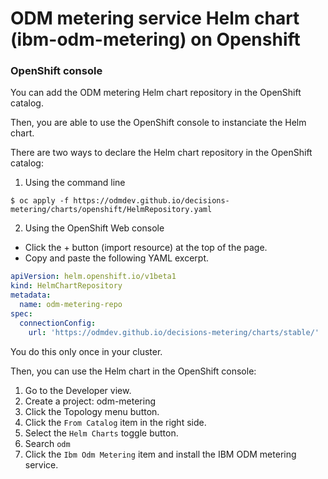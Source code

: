 # ODM metering service Helm chart (ibm-odm-metering) on Openshift

### OpenShift console

You can add the ODM metering Helm chart repository in the OpenShift catalog.

Then, you are able to use the OpenShift console to instanciate the Helm chart.

There are two ways to declare the Helm chart repository in the OpenShift catalog:
1. Using the command line

```console
$ oc apply -f https://odmdev.github.io/decisions-metering/charts/openshift/HelmRepository.yaml
```

2. Using the OpenShift Web console

- Click the + button (import resource) at the top of the page.
- Copy and paste the following YAML excerpt.
```yaml
apiVersion: helm.openshift.io/v1beta1
kind: HelmChartRepository
metadata:
  name: odm-metering-repo
spec:
  connectionConfig:
    url: 'https://odmdev.github.io/decisions-metering/charts/stable/'
```

You do this only once in your cluster.

Then, you can use the Helm chart in the OpenShift console:
1. Go to the Developer view.
2. Create a project: odm-metering
3. Click the Topology menu button.
4. Click the `From Catalog` item in the right side.
5. Select the `Helm Charts` toggle button.
6. Search `odm`
7. Click the `Ibm Odm Metering` item and install the IBM ODM metering service.
